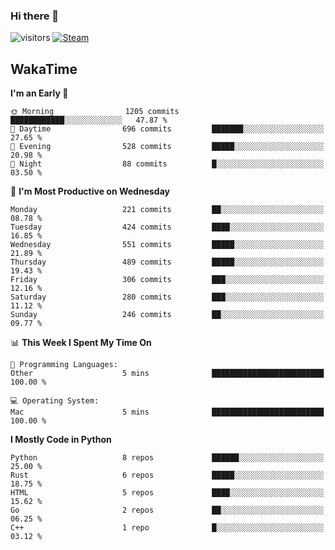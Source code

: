 ### Hi there 👋

![visitors](https://visitor-badge.glitch.me/badge?page_id=zhourunlai)
[![Steam](https://img.shields.io/badge/dynamic/json?url=https%3A%2F%2Fapi.swo.moe%2Fstats%2Fsteamgames%2F76561198285156854&query=count&color=0b1a37&label=Steam&labelColor=134375&logo=steam&suffix=+games&cacheSeconds=3600)](http://steamcommunity.com/profiles/76561198285156854)

## WakaTime
<!--START_SECTION:waka-->
**I'm an Early 🐤** 

```text
🌞 Morning                1205 commits        ████████████░░░░░░░░░░░░░   47.87 % 
🌆 Daytime                696 commits         ███████░░░░░░░░░░░░░░░░░░   27.65 % 
🌃 Evening                528 commits         █████░░░░░░░░░░░░░░░░░░░░   20.98 % 
🌙 Night                  88 commits          █░░░░░░░░░░░░░░░░░░░░░░░░   03.50 % 
```
📅 **I'm Most Productive on Wednesday** 

```text
Monday                   221 commits         ██░░░░░░░░░░░░░░░░░░░░░░░   08.78 % 
Tuesday                  424 commits         ████░░░░░░░░░░░░░░░░░░░░░   16.85 % 
Wednesday                551 commits         █████░░░░░░░░░░░░░░░░░░░░   21.89 % 
Thursday                 489 commits         █████░░░░░░░░░░░░░░░░░░░░   19.43 % 
Friday                   306 commits         ███░░░░░░░░░░░░░░░░░░░░░░   12.16 % 
Saturday                 280 commits         ███░░░░░░░░░░░░░░░░░░░░░░   11.12 % 
Sunday                   246 commits         ██░░░░░░░░░░░░░░░░░░░░░░░   09.77 % 
```


📊 **This Week I Spent My Time On** 

```text
💬 Programming Languages: 
Other                    5 mins              █████████████████████████   100.00 % 

💻 Operating System: 
Mac                      5 mins              █████████████████████████   100.00 % 
```

**I Mostly Code in Python** 

```text
Python                   8 repos             ██████░░░░░░░░░░░░░░░░░░░   25.00 % 
Rust                     6 repos             █████░░░░░░░░░░░░░░░░░░░░   18.75 % 
HTML                     5 repos             ████░░░░░░░░░░░░░░░░░░░░░   15.62 % 
Go                       2 repos             ██░░░░░░░░░░░░░░░░░░░░░░░   06.25 % 
C++                      1 repo              █░░░░░░░░░░░░░░░░░░░░░░░░   03.12 % 
```




<!--END_SECTION:waka-->
